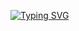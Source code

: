 [![Typing SVG](https://readme-typing-svg.herokuapp.com?lines=Hello+there%F0%9F%91%8B)](https://git.io/typing-svg)
